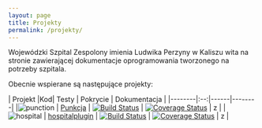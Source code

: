 ```yaml
---
layout: page
title: Projekty
permalink: /projekty/
---
```


Wojewódzki Szpital Zespolony imienia Ludwika Perzyny w Kaliszu wita na stronie zawierającej dokumentacje oprogramowania tworzonego na potrzeby szpitala.

Obecnie wspierane są następujące projekty:

| Projekt |Kod| Testy | Pokrycie | Dokumentacja |
|--------|:--:|------|--------|
|![punction]({{site.url}}/imgs/punctionlogo_small.png) | [Punkcja](http://github.com/amarcinkowski/punction) | [![Build Status](https://travis-ci.org/amarcinkowski/punction.svg?branch=master)](https://travis-ci.org/amarcinkowski/punction) | [![Coverage Status](https://coveralls.io/repos/amarcinkowski/punction/badge.svg)](https://coveralls.io/r/amarcinkowski/punction) | z |
|![hospital]({{site.url}}/imgs/hospitallogo_small.png) | [hospitalplugin](http://github.com/amarcinkowski/hospitalplugin) | [![Build Status](https://travis-ci.org/amarcinkowski/hospitalplugin.svg?branch=master)](https://travis-ci.org/amarcinkowski/hospitalplugin) | [![Coverage Status](https://coveralls.io/repos/amarcinkowski/hospitalplugin/badge.svg?branch=master)](https://coveralls.io/r/amarcinkowski/hospitalplugin?branch=master) | z |
